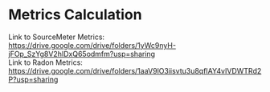 # Metrics Calculation

Link to SourceMeter Metrics: https://drive.google.com/drive/folders/1yWc9nyH-jFOp_SzYg8V2hIDxQ65odmfm?usp=sharing   
Link to Radon Metrics: https://drive.google.com/drive/folders/1aaV9lO3iisvtu3u8qfIAY4vIVDWTRd2P?usp=sharing
